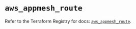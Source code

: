 # `aws_appmesh_route`

Refer to the Terraform Registry for docs: [`aws_appmesh_route`](https://registry.terraform.io/providers/hashicorp/aws/5.33.0/docs/resources/appmesh_route).
